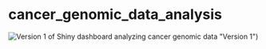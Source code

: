 # cancer_genomic_data_analysis

![Version 1 of Shiny dashboard analyzing cancer genomic data](img) "Version 1")
 
  
